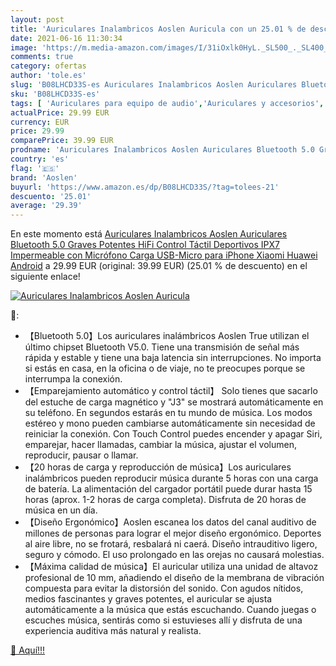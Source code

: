 ```yaml
---
layout: post
title: 'Auriculares Inalambricos Aoslen Auricula con un 25.01 % de descuento'
date: 2021-06-16 11:30:34
image: 'https://m.media-amazon.com/images/I/31iOxlk0HyL._SL500_._SL400_.jpg'
comments: true
category: ofertas
author: 'tole.es'
slug: 'B08LHCD33S-es Auriculares Inalambricos Aoslen Auriculares Bluetooth 5.0...'
sku: 'B08LHCD33S-es'
tags: [ 'Auriculares para equipo de audio','Auriculares y accesorios','Electrónica','aoslen','iphone', ]
actualPrice: 29.99 EUR
currency: EUR
price: 29.99
comparePrice: 39.99 EUR
prodname: 'Auriculares Inalambricos Aoslen Auriculares Bluetooth 5.0 Graves Potentes HiFi Control Táctil Deportivos IPX7 Impermeable con Micrófono Carga USB-Micro para iPhone Xiaomi Huawei Android'
country: 'es'
flag: '🇪🇸'
brand: 'Aoslen'
buyurl: 'https://www.amazon.es/dp/B08LHCD33S/?tag=tolees-21'
descuento: '25.01'
average: '29.39'
---
```


En este momento está [Auriculares Inalambricos Aoslen Auriculares Bluetooth 5.0 Graves Potentes HiFi Control Táctil Deportivos IPX7 Impermeable con Micrófono Carga USB-Micro para iPhone Xiaomi Huawei Android](https://www.amazon.es/dp/B08LHCD33S/?tag=tolees-21) a 29.99 EUR (original: 39.99 EUR) (25.01 %  de descuento) en el siguiente enlace!

[![Auriculares Inalambricos Aoslen Auricula](https://m.media-amazon.com/images/I/31iOxlk0HyL._SL500_._SL400_.jpg)](https://www.amazon.es/dp/B08LHCD33S/?tag=tolees-21)

🔎:

- 【Bluetooth 5.0】Los auriculares inalámbricos Aoslen True utilizan el último chipset Bluetooth V5.0. Tiene una transmisión de señal más rápida y estable y tiene una baja latencia sin interrupciones. No importa si estás en casa, en la oficina o de viaje, no te preocupes porque se interrumpa la conexión.
- 【Emparejamiento automático y control táctil】 Solo tienes que sacarlo del estuche de carga magnético y "J3" se mostrará automáticamente en su teléfono. En segundos estarás en tu mundo de música. Los modos estéreo y mono pueden cambiarse automáticamente sin necesidad de reiniciar la conexión. Con Touch Control puedes encender y apagar Siri, emparejar, hacer llamadas, cambiar la música, ajustar el volumen, reproducir, pausar o llamar.
- 【20 horas de carga y reproducción de música】Los auriculares inalámbricos pueden reproducir música durante 5 horas con una carga de batería. La alimentación del cargador portátil puede durar hasta 15 horas (aprox. 1-2 horas de carga completa). Disfruta de 20 horas de música en un día.
- 【Diseño Ergonómico】Aoslen escanea los datos del canal auditivo de millones de personas para lograr el mejor diseño ergonómico. Deportes al aire libre, no se frotará, resbalará ni caerá. Diseño intrauditivo ligero, seguro y cómodo. El uso prolongado en las orejas no causará molestias.
- 【Máxima calidad de música】El auricular utiliza una unidad de altavoz profesional de 10 mm, añadiendo el diseño de la membrana de vibración compuesta para evitar la distorsión del sonido. Con agudos nítidos, medios fascinantes y graves potentes, el auricular se ajusta automáticamente a la música que estás escuchando. Cuando juegas o escuches música, sentirás como si estuvieses allí y disfruta de una experiencia auditiva más natural y realista.

[🛒 Aquí!!!](https://www.amazon.es/dp/B08LHCD33S/?tag=tolees-21)
